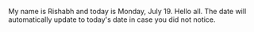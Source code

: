 My name is Rishabh and today is Monday, July 19. Hello all. The date will automatically update to today's date in case you did not notice.
